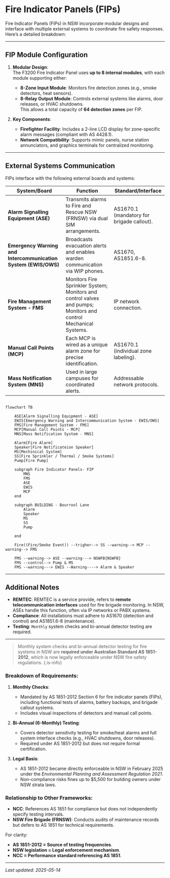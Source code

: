 # Fire Indicator Panels (FIPs)

Fire Indicator Panels (FIPs) in NSW incorporate modular designs and interface with multiple external systems to coordinate fire safety responses. Here’s a detailed breakdown:

---

## **FIP Module Configuration**
1. **Modular Design**:  
   The F3200 Fire Indicator Panel uses **up to 8 internal modules**, with each module supporting either:  
   - **8-Zone Input Module**: Monitors fire detection zones (e.g., smoke detectors, heat sensors).  
   - **8-Relay Output Module**: Controls external systems like alarms, door releases, or HVAC shutdowns.  
   This allows a total capacity of **64 detection zones** per FIP.

2. **Key Components**:  
   - **Firefighter Facility**: Includes a 2-line LCD display for zone-specific alarm messages (compliant with AS 4428.1).  
   - **Network Compatibility**: Supports mimic panels, nurse station annunciators, and graphics terminals for centralized monitoring.

---

## **External Systems Communication**
FIPs interface with the following external boards and systems:  

| **System/Board**          | **Function**                                                                 | **Standard/Interface**                |
|---------------------------|-----------------------------------------------------------------------------|---------------------------------------|
| **Alarm Signalling Equipment (ASE)** | Transmits alarms to Fire and Rescue NSW (FRNSW) via dual SIM arrangements. | AS1670.1 (mandatory for brigade callout). |
| **Emergency Warning and Intercommunication System (EWIS/OWS)** | Broadcasts evacuation alerts and enables warden communication via WIP phones. | AS1670, AS1851.6-8. |
| **Fire Management System - FMS** | Monitors Fire Sprinkler System; Monitors and control valves and pumps; Monitors and control Mechanical Systems. | IP network connection. |
| **Manual Call Points (MCP)** | Each MCP is wired as a unique alarm zone for precise identification.    | AS1670.1 (individual zone labeling). |
| **Mass Notification System (MNS)** | Used in large campuses for coordinated alerts.                         | Addressable network protocols. |

```mermaid

flowchart TB

    ASE[Alarm Signalling Equipment - ASE]
    EWIS[Emergency Warning and Intercommunication System - EWIS/OWS]
    FMS[Fire Management System - FMS]
    MCP[Manual Call Points - MCP]
    MNS[Mass Notification System - MNS]

    Alarm[Fire Alarm]
    Speaker[Fire Notificateion Speaker]
    MS[Mechinical System]
    SS[Fire Sprinkler / Thermal / Smoke Systems]
    Pump[Fire Pump]

    subgraph Fire Indicator Panels- FIP
        MNS
        FMS
        ASE
        EWIS
        MCP
    end

    subgraph BUILDING - Bourrool Lane
        Alarm
        Speaker
        MS
        SS
        Pump

    end

    Fire((Fire/Smoke Event)) --trigher--> SS --warning--> MCP --warning--> FMS

    FMS --warning--> ASE --warning---> NSWFB{NSWFB}
    FMS --control--> Pump & MS
    FMS --warning---> EWIS --Warning----> Alarm & Speaker

```


---

## **Additional Notes**
- **REMTEC**: REMTEC is a service provide, refers to **remote telecommunication interfaces** used for fire brigade monitoring. In NSW, ASEs handle this function, often via IP networks or PABX systems.  
- **Compliance**: All installations must adhere to AS1670 (detection and control) and AS1851.6-8 (maintenance).  
- **Testing**: `Monthly` system checks and bi-annual detector testing are required.  

--- 
> Monthly system checks and bi-annual detector testing for fire systems in NSW are **required under Australian Standard AS 1851-2012**, which is now legally enforceable under NSW fire safety regulations.  {.is-info}

### Breakdown of Requirements:
1. **Monthly Checks**:  
   - Mandated by AS 1851-2012 Section 6 for fire indicator panels (FIPs), including functional tests of alarms, battery backups, and brigade callout systems.  
   - Includes visual inspections of detectors and manual call points.

2. **Bi-Annual (6-Monthly) Testing**:  
   - Covers detector sensitivity testing for smoke/heat alarms and full system interface checks (e.g., HVAC shutdowns, door releases).  
   - Required under AS 1851-2012 but does not require formal certification.

3. **Legal Basis**:  
   - AS 1851-2012 became directly enforceable in NSW in February 2025 under the *Environmental Planning and Assessment Regulation 2021*.  
   - Non-compliance risks fines up to $5,500 for building owners under NSW strata laws.

### Relationship to Other Frameworks:
- **NCC**: References AS 1851 for compliance but does not independently specify testing intervals.  
- **NSW Fire Brigade (FRNSW)**: Conducts audits of maintenance records but defers to AS 1851 for technical requirements.

For clarity:  
- **AS 1851-2012 = Source of testing frequencies**.  
- **NSW legislation = Legal enforcement mechanism**.  
- **NCC = Performance standard referencing AS 1851**.

---
*Last updated: 2025-05-14*